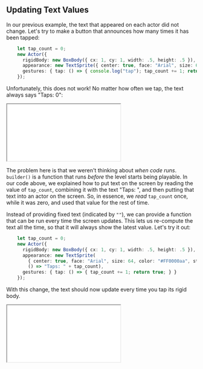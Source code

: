## Updating Text Values

In our previous example, the text that appeared on each actor did not change.
Let's try to make a button that announces how many times it has been tapped:

```typescript
    let tap_count = 0;
    new Actor({
      rigidBody: new BoxBody({ cx: 1, cy: 1, width: .5, height: .5 }),
      appearance: new TextSprite({ center: true, face: "Arial", size: 64, color: "#FF0000aa", strokeColor: "#0000FF", strokeWidth: 2 }, "Taps: " + tap_count),
      gestures: { tap: () => { console.log("tap"); tap_count += 1; return true; } }
    });
```

Unfortunately, this does not work!  No matter how often we tap, the text always
says "Taps: 0":

<iframe src="./game_03.iframe.html"></iframe>

The problem here is that we weren't thinking about *when code runs*. `builder()`
is a function that runs *before* the level starts being playable. In our code
above, we explained how to put text on the screen by reading the value of
`tap_count`, combining it with the text "Taps: ", and then putting that text
into an actor on the screen.  So, in essence, we *read* `tap_count` once, while
it was zero, and used that value for the rest of time.

Instead of providing fixed text (indicated by `""`), we can provide a function
that can be run every time the screen updates.  This lets us re-compute the text
all the time, so that it will always show the latest value.  Let's try it out:

```typescript
    let tap_count = 0;
    new Actor({
      rigidBody: new BoxBody({ cx: 1, cy: 1, width: .5, height: .5 }),
      appearance: new TextSprite(
        { center: true, face: "Arial", size: 64, color: "#FF0000aa", strokeColor: "#0000FF", strokeWidth: 2 },
        () => "Taps: " + tap_count),
      gestures: { tap: () => { tap_count += 1; return true; } }
    });
```

With this change, the text should now update every time you tap its rigid body.

<iframe src="./game_04.iframe.html"></iframe>
